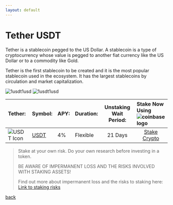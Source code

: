 ```yaml
---
layout: default
---
```



# Tether USDT

Tether is a stablecoin pegged to the US Dollar. A stablecoin is a type of cryptocurrency whose value is pegged to another fiat currency like the US Dollar or to a commodity like Gold. 

Tether is the first stablecoin to be created and it is the most popular stablecoin used in the ecosystem. It has the largest stablecoins by circulation and market capitalization.


![1usdt1usd](https://latinumfinance.github.io/assets/images/1usdt1usdupdate.png) ![1usdt1usd](https://latinumfinance.github.io/assets/images/apyadvdraft1.png)


|    Tether:    |    Symbol:   |       APY:        |     Duration:     | <center>Unstaking Wait Period: | Stake Now Using![coinbase logo](https://latinumfinance.github.io/assets/images/coinbaselogo2.png)   |
|:-------------|:-------------|:------------------|:-----------------|:-------------------------|:---------------------------------|
|    ![USDT Icon](https://latinumfinance.github.io/assets/images/usdticonlogo.png)    |     [USDT](./usdt)     |       4%         |     Flexible     |           <center>21 Days | <center><a class="donate-with-crypto" href="https://commerce.coinbase.com/checkout/4affff44-438d-4403-afe0-58789ef1f347"> Stake Crypto </a> <script src="https://commerce.coinbase.com/v1/checkout.js?version=201807"></script>   |



  
  

  

> Stake at your own risk. Do your own research before investing in a token.
>
> BE AWARE OF IMPERMANENT LOSS AND THE RISKS INVOLVED WITH STAKING ASSETS! 
> 
> Find out more about impermanent loss and the risks to staking here: [Link to staking risks](./Atom)
>




[back](./)

